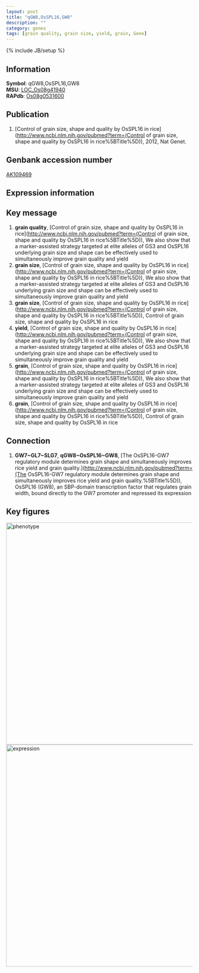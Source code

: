 ```yaml
---
layout: post
title: "qGW8,OsSPL16,GW8"
description: ""
category: genes
tags: [grain quality, grain size, yield, grain, Gene]
---
```

{% include JB/setup %}

## Information
__Symbol__: qGW8,OsSPL16,GW8  
__MSU__: [LOC_Os08g41940](http://rice.plantbiology.msu.edu/cgi-bin/ORF_infopage.cgi?orf=LOC_Os08g41940)  
__RAPdb__: [Os08g0531600](http://rapdb.dna.affrc.go.jp/viewer/gbrowse_details/irgsp1?name=Os08g0531600)  

## Publication
1. [Control of grain size, shape and quality by OsSPL16 in rice](http://www.ncbi.nlm.nih.gov/pubmed?term=(Control of grain size, shape and quality by OsSPL16 in rice%5BTitle%5D)), 2012, Nat Genet.

## Genbank accession number
[AK109469](http://www.ncbi.nlm.nih.gov/nuccore/AK109469)

## Expression information

## Key message
1. __grain quality__, [Control of grain size, shape and quality by OsSPL16 in rice](http://www.ncbi.nlm.nih.gov/pubmed?term=(Control of grain size, shape and quality by OsSPL16 in rice%5BTitle%5D)),  We also show that a marker-assisted strategy targeted at elite alleles of GS3 and OsSPL16 underlying grain size and shape can be effectively used to simultaneously improve grain quality and yield
2. __grain size__, [Control of grain size, shape and quality by OsSPL16 in rice](http://www.ncbi.nlm.nih.gov/pubmed?term=(Control of grain size, shape and quality by OsSPL16 in rice%5BTitle%5D)),  We also show that a marker-assisted strategy targeted at elite alleles of GS3 and OsSPL16 underlying grain size and shape can be effectively used to simultaneously improve grain quality and yield
3. __grain size__, [Control of grain size, shape and quality by OsSPL16 in rice](http://www.ncbi.nlm.nih.gov/pubmed?term=(Control of grain size, shape and quality by OsSPL16 in rice%5BTitle%5D)), Control of grain size, shape and quality by OsSPL16 in rice
4. __yield__, [Control of grain size, shape and quality by OsSPL16 in rice](http://www.ncbi.nlm.nih.gov/pubmed?term=(Control of grain size, shape and quality by OsSPL16 in rice%5BTitle%5D)),  We also show that a marker-assisted strategy targeted at elite alleles of GS3 and OsSPL16 underlying grain size and shape can be effectively used to simultaneously improve grain quality and yield
5. __grain__, [Control of grain size, shape and quality by OsSPL16 in rice](http://www.ncbi.nlm.nih.gov/pubmed?term=(Control of grain size, shape and quality by OsSPL16 in rice%5BTitle%5D)),  We also show that a marker-assisted strategy targeted at elite alleles of GS3 and OsSPL16 underlying grain size and shape can be effectively used to simultaneously improve grain quality and yield
6. __grain__, [Control of grain size, shape and quality by OsSPL16 in rice](http://www.ncbi.nlm.nih.gov/pubmed?term=(Control of grain size, shape and quality by OsSPL16 in rice%5BTitle%5D)), Control of grain size, shape and quality by OsSPL16 in rice

## Connection
1. __GW7~GL7~SLG7__, __qGW8~OsSPL16~GW8__, [The OsSPL16-GW7 regulatory module determines grain shape and simultaneously improves rice yield and grain quality.](http://www.ncbi.nlm.nih.gov/pubmed?term=(The OsSPL16-GW7 regulatory module determines grain shape and simultaneously improves rice yield and grain quality.%5BTitle%5D)),  OsSPL16 (GW8), an SBP-domain transcription factor that regulates grain width, bound directly to the GW7 promoter and repressed its expression

## Key figures
<img src="http://ricencode.github.io/images/GW8.pheno.png" alt="phenotype"  style="width: 600px;"/>

<img src="http://ricencode.github.io/images/GW8.exp.png" alt="expression"  style="width: 600px;"/>


